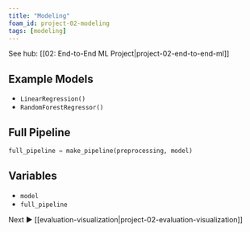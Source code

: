 ```yaml
---
title: "Modeling"
foam_id: project-02-modeling
tags: [modeling]
---
```


See hub: [[02: End-to-End ML Project|project-02-end-to-end-ml]]

## Example Models

- `LinearRegression()`  
- `RandomForestRegressor()`

## Full Pipeline

```python
full_pipeline = make_pipeline(preprocessing, model)
```

## Variables

- `model`  
- `full_pipeline`

Next ▶ [[evaluation-visualization|project-02-evaluation-visualization]]
